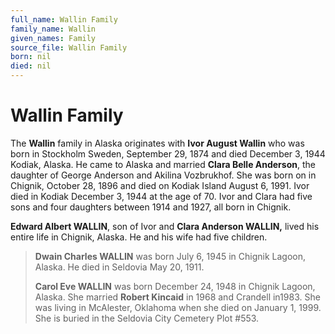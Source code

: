 ```yaml
---
full_name: Wallin Family
family_name: Wallin
given_names: Family
source_file: Wallin Family
born: nil
died: nil
---
```

# Wallin Family

The **Wallin** family in Alaska originates with **Ivor August Wallin**
who was born in Stockholm Sweden, September 29, 1874 and died December
3, 1944 Kodiak, Alaska. He came to Alaska and married **Clara Belle
Anderson**, the daughter of George Anderson and Akilina Vozbrukhof. She
was born on in Chignik, October 28, 1896 and died on Kodiak Island
August 6, 1991. Ivor died in Kodiak December 3, 1944 at the age of 70.
Ivor and Clara had five sons and four daughters between 1914 and 1927,
all born in Chignik.

**Edward Albert WALLIN**, son of Ivor and **Clara Anderson WALLIN,**
lived his entire life in Chignik, Alaska. He and his wife had five
children.

> **Dwain Charles WALLIN** was born July 6, 1945 in Chignik Lagoon,
> Alaska. He died in Seldovia May 20, 1911.
> 
> **Carol Eve WALLIN** was born December 24, 1948 in Chignik Lagoon,
> Alaska. She married **Robert Kincaid** in 1968 and Crandell in1983.
> She was living in McAlester, Oklahoma when she died on January 1,
> 1999. She is buried in the Seldovia City Cemetery Plot \#553.
